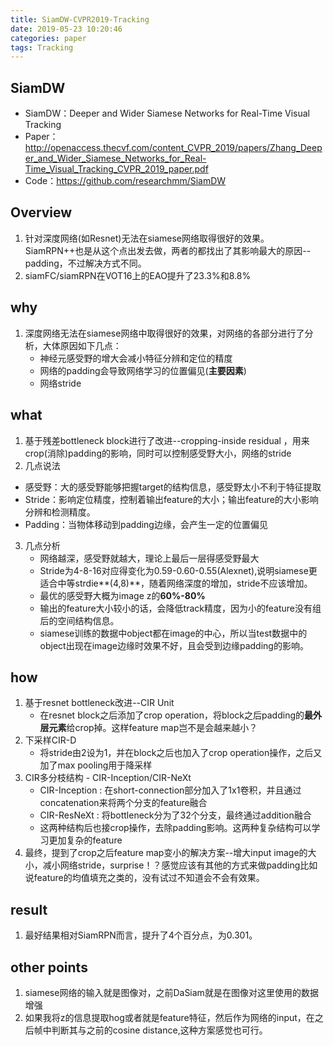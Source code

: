 ```yaml
---
title: SiamDW-CVPR2019-Tracking
date: 2019-05-23 10:20:46
categories: paper
tags: Tracking
---
```

## SiamDW
* SiamDW：Deeper and Wider Siamese Networks for Real-Time Visual Tracking
* Paper：http://openaccess.thecvf.com/content_CVPR_2019/papers/Zhang_Deeper_and_Wider_Siamese_Networks_for_Real-Time_Visual_Tracking_CVPR_2019_paper.pdf
* Code：https://github.com/researchmm/SiamDW

## Overview
1. 针对深度网络(如Resnet)无法在siamese网络取得很好的效果。SiamRPN++也是从这个点出发去做，两者的都找出了其影响最大的原因--padding，不过解决方式不同。
2. siamFC/siamRPN在VOT16上的EAO提升了23.3%和8.8%

<!--more-->

## why
1. 深度网络无法在siamese网络中取得很好的效果，对网络的各部分进行了分析，大体原因如下几点：   
   * 神经元感受野的增大会减小特征分辨和定位的精度
   * 网络的padding会导致网络学习的位置偏见(**主要因素**)
   * 网络stride


## what 
1. 基于残差bottleneck block进行了改进--cropping-inside residual ，用来crop(消除)padding的影响，同时可以控制感受野大小，网络的stride
2. 几点说法
  * 感受野：大的感受野能够把握target的结构信息，感受野太小不利于特征提取
  * Stride：影响定位精度，控制着输出feature的大小；输出feature的大小影响分辨和检测精度。
  * Padding：当物体移动到padding边缘，会产生一定的位置偏见
3. 几点分析
   * 网络越深，感受野就越大，理论上最后一层得感受野最大
   * Stride为4-8-16对应得变化为0.59-0.60-0.55(Alexnet),说明siamese更适合中等strdie**(4,8)**，随着网络深度的增加，stride不应该增加。
   * 最优的感受野大概为image z的**60%-80%**
   * 输出的feature大小较小的话，会降低track精度，因为小的feature没有组后的空间结构信息。
   * siamese训练的数据中object都在image的中心，所以当test数据中的object出现在image边缘时效果不好，且会受到边缘padding的影响。

## how
1. 基于resnet bottleneck改进--CIR Unit
   * 在resnet block之后添加了crop operation，将block之后padding的**最外层元素**给crop掉。这样feature map岂不是会越来越小？
2. 下采样CIR-D
   * 将stride由2设为1，并在block之后也加入了crop operation操作，之后又加了max pooling用于降采样
3. CIR多分枝结构 - CIR-Inception/CIR-NeXt
   * CIR-Inception : 在short-connection部分加入了1x1卷积，并且通过concatenation来将两个分支的feature融合
   * CIR-ResNeXt : 将bottleneck分为了32个分支，最终通过addition融合
   * 这两种结构后也接crop操作，去除padding影响。这两种复杂结构可以学习更加复杂的feature
4. 最终，提到了crop之后feature map变小的解决方案--增大input image的大小，减小网络stride，surprise！？感觉应该有其他的方式来做padding比如说feature的均值填充之类的，没有试过不知道会不会有效果。

## result
1. 最好结果相对SiamRPN而言，提升了4个百分点，为0.301。

## other points
1. siamese网络的输入就是图像对，之前DaSiam就是在图像对这里使用的数据增强
2. 如果我将z的信息提取hog或者就是feature特征，然后作为网络的input，在之后帧中判断其与之前的cosine distance,这种方案感觉也可行。